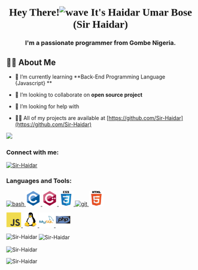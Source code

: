 

<h1 align="center" style="font-family:Arial Narrow;">Hey There!<img alt="wave" src="https://emojis.slackmojis.com/emojis/images/1588177020/8809/wave_hello.gif?1588177020" width="35"> It's Haidar Umar Bose (Sir Haidar)  </h1>
<h3 align="center">I'm a passionate programmer from Gombe Nigeria.</h3>

## 🙋‍♂️ About Me

- 🌱 I’m currently learning **Back-End Programming Language {Javascript} **

- 👯 I’m looking to collaborate on **open source project**

- 🤝 I’m looking for help with 

- 👨‍💻 All of my projects are available at [https://github.com/Sir-Haidar](https://github.com/Sir-Haidar)

![](https://activity-graph.herokuapp.com/graph?username=Sir-Haidar&theme=react-dark&hide_border=true&area=true)
<h3 align="left">Connect with me:</h3>
<p align="left"> <a href="https://github.com/ryo-ma/github-profile-trophy"><img src="https://github-profile-trophy.vercel.app/?username=Sir-Haidar" alt="Sir-Haidar" /></a> </p>
<!-- end -->
<h3 align="left">Languages and Tools:</h3>
<p align="left">
<!--  <a href="https://developer.android.com" target="_blank"> <img src="https://raw.githubusercontent.com/devicons/devicon/master/icons/android/android-original-wordmark.svg" alt="android" width="40" height="40"/> </a>  -->
<a href="https://www.gnu.org/software/bash/" target="_blank"> <img src="https://www.vectorlogo.zone/logos/gnu_bash/gnu_bash-icon.svg" alt="bash" width="40" height="40"/> </a> 
<a href="https://www.cprogramming.com/" target="_blank"> <img src="https://raw.githubusercontent.com/devicons/devicon/master/icons/c/c-original.svg" alt="c" width="40" height="40"/> </a> 
<a href="https://www.w3schools.com/cpp/" target="_blank"> <img src="https://raw.githubusercontent.com/devicons/devicon/master/icons/cplusplus/cplusplus-original.svg" alt="cplusplus" width="40" height="40"/> </a> 
<a href="https://www.w3schools.com/css/" target="_blank"> <img src="https://raw.githubusercontent.com/devicons/devicon/master/icons/css3/css3-original-wordmark.svg" alt="css3" width="40" height="40"/> </a> 
<a href="https://git-scm.com/" target="_blank"> <img src="https://www.vectorlogo.zone/logos/git-scm/git-scm-icon.svg" alt="git" width="40" height="40"/> </a>
<a href="https://www.w3.org/html/" target="_blank"> <img src="https://raw.githubusercontent.com/devicons/devicon/master/icons/html5/html5-original-wordmark.svg" alt="html5" width="40" height="40"/> </a> 
 
<!--  <a href="https://www.java.com" target="_blank"> <img src="https://raw.githubusercontent.com/devicons/devicon/master/icons/java/java-original.svg" alt="java" width="40" height="40"/> </a> -->
 
 <a href="https://developer.mozilla.org/en-US/docs/Web/JavaScript" target="_blank"> <img src="https://raw.githubusercontent.com/devicons/devicon/master/icons/javascript/javascript-original.svg" alt="javascript" width="40" height="40"/> </a>  <a href="https://www.linux.org/" target="_blank"> <img src="https://raw.githubusercontent.com/devicons/devicon/master/icons/linux/linux-original.svg" alt="linux" width="40" height="40"/> </a> 
 <a href="https://www.mysql.com/" target="_blank"> <img src="https://raw.githubusercontent.com/devicons/devicon/master/icons/mysql/mysql-original-wordmark.svg" alt="mysql" width="40" height="40"/> </a> 
<a href="https://www.php.net" target="_blank"> <img src="https://raw.githubusercontent.com/devicons/devicon/master/icons/php/php-original.svg" alt="php" width="40" height="40"/> </a>



<p><img align="left" src="https://github-readme-stats.vercel.app/api/top-langs?username=Sir-Haidar&show_icons=true&locale=en&layout=compact" alt="Sir-Haidar" /></p>

<p>&nbsp;<img align="center" src="https://github-readme-stats.vercel.app/api?username=Sir-Haidar&show_icons=true&locale=en" alt="Sir-Haidar" /></p>

<p><img align="center" src="https://github-readme-streak-stats.herokuapp.com/?user=Sir-Haidar&" alt="Sir-Haidar" /></p>
<p align="left"> <img src="https://komarev.com/ghpvc/?username=Sir-Haidar&label=Profile%20views&color=0e75b6&style=flat" alt="Sir-Haidar" /></p>

